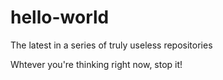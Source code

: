# hello-world
The latest in a series of truly useless repositories

Whtever you're thinking right now, stop it!
